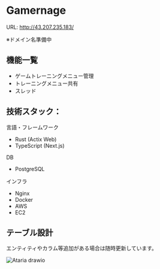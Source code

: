 # Gamernage

URL: http://43.207.235.183/

※ドメイン名準備中


## 機能一覧

- ゲームトレーニングメニュー管理
- トレーニングメニュー共有
- スレッド

## 技術スタック：

言語・フレームワーク
- Rust (Actix Web)
- TypeScript (Next.js)

DB
- PostgreSQL

インフラ
- Nginx
- Docker
- AWS
 - EC2

## テーブル設計
エンティティやカラム等追加がある場合は随時更新しています。

![Ataria drawio](https://github.com/user-attachments/assets/5053d5e5-318d-48b3-8c79-a48e2bab7c1c)
